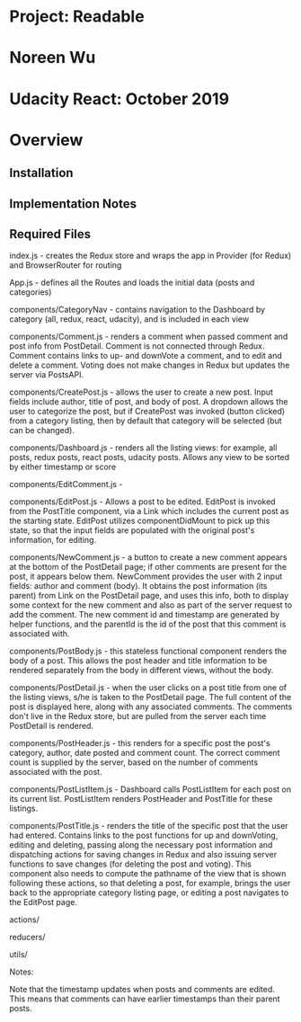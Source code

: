 # Project: Readable
# Noreen Wu
# Udacity React: October 2019

# Overview

## Installation


## Implementation Notes


## Required Files

index.js - creates the Redux store and wraps the app in Provider (for Redux) and BrowserRouter for routing

App.js - defines all the Routes and loads the initial data (posts and categories)

components/CategoryNav - contains navigation to the Dashboard by category (all, redux, react, udacity),
    and is included in each view


components/Comment.js - renders a comment when passed comment and post info from PostDetail. Comment
    is not connected through Redux. Comment contains links to up- and downVote a comment, and to
    edit and delete a comment. Voting does not make changes in Redux but updates the server via PostsAPI.


components/CreatePost.js - allows the user to create a new post. Input fields include author, title of post,
    and body of post. A dropdown allows the user to categorize the post, but if CreatePost was invoked
    (button clicked) from a category listing, then by default that category will be selected (but can be changed).

components/Dashboard.js - renders all the listing views: for example, all posts, redux posts, react posts, udacity posts.
    Allows any view to be sorted by either timestamp or score


components/EditComment.js -


components/EditPost.js - Allows a post to be edited. EditPost is invoked from the PostTitle component, via a Link which
   includes the current post as the starting state. EditPost utilizes componentDidMount to pick up this state, so
   that the input fields are populated with the original post's information, for editing.


components/NewComment.js -  a button to create a new comment appears at the bottom of the PostDetail page; if other
   comments are present for the post, it appears below them. NewComment provides the user with 2 input fields:
   author and comment (body). It obtains the post information (its parent) from Link on the PostDetail page, and
   uses this info, both to display some context for the new comment and also as part of the server request to add
   the comment. The new comment id and timestamp are generated by helper functions, and the parentId is the id of the post
   that this comment is associated with.

components/PostBody.js - this stateless functional component renders the body of a post. This allows the post header
   and title information to be rendered separately from the body in different views, without the body.

components/PostDetail.js - when the user clicks on a post title from one of the listing views, s/he is taken to
   the PostDetail page. The full content of the post is displayed here, along with any associated comments. The
   comments don't live in the Redux store, but are pulled from the server each time PostDetail is rendered.


components/PostHeader.js - this renders for a specific post the post's category, author, date posted and comment count.
   The correct comment count is supplied by the server, based on the number of comments associated with the post.


components/PostListItem.js - Dashboard calls PostListItem for each post on its current list. PostListItem renders
    PostHeader and PostTitle for these listings.


components/PostTitle.js - renders the title of the specific post that the user had entered. Contains links to the
    post functions for up and downVoting, editing and deleting, passing along the necessary post information
    and dispatching actions for saving changes in Redux and also issuing server functions to save changes
    (for deleting the post and voting). This component also needs to compute the pathname of the view that is shown
    following these actions, so that deleting a post, for example, brings the user back to the appropriate category
    listing page, or editing a post navigates to the EditPost page.


actions/

reducers/

utils/


Notes:

Note that the timestamp updates when posts and comments are edited. This means that comments can have earlier
timestamps than their parent posts.
